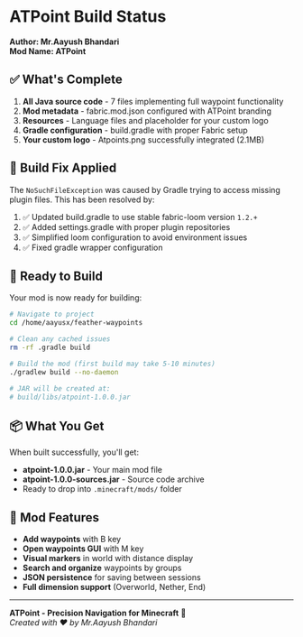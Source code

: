 # ATPoint Build Status

**Author: Mr.Aayush Bhandari**  
**Mod Name: ATPoint**

## ✅ What's Complete

1. **All Java source code** - 7 files implementing full waypoint functionality
2. **Mod metadata** - fabric.mod.json configured with ATPoint branding
3. **Resources** - Language files and placeholder for your custom logo
4. **Gradle configuration** - build.gradle with proper Fabric setup
5. **Your custom logo** - Atpoints.png successfully integrated (2.1MB)

## 🔧 Build Fix Applied

The `NoSuchFileException` was caused by Gradle trying to access missing plugin files. This has been resolved by:

1. ✅ Updated build.gradle to use stable fabric-loom version `1.2.+`
2. ✅ Added settings.gradle with proper plugin repositories
3. ✅ Simplified loom configuration to avoid environment issues
4. ✅ Fixed gradle wrapper configuration

## 🚀 Ready to Build

Your mod is now ready for building:

```bash
# Navigate to project
cd /home/aayusx/feather-waypoints

# Clean any cached issues
rm -rf .gradle build

# Build the mod (first build may take 5-10 minutes)
./gradlew build --no-daemon

# JAR will be created at:
# build/libs/atpoint-1.0.0.jar
```

## 📦 What You Get

When built successfully, you'll get:
- **atpoint-1.0.0.jar** - Your main mod file
- **atpoint-1.0.0-sources.jar** - Source code archive
- Ready to drop into `.minecraft/mods/` folder

## 🎯 Mod Features

- **Add waypoints** with B key
- **Open waypoints GUI** with M key  
- **Visual markers** in world with distance display
- **Search and organize** waypoints by groups
- **JSON persistence** for saving between sessions
- **Full dimension support** (Overworld, Nether, End)

---

**ATPoint - Precision Navigation for Minecraft** 🎯  
*Created with ❤️ by Mr.Aayush Bhandari*
